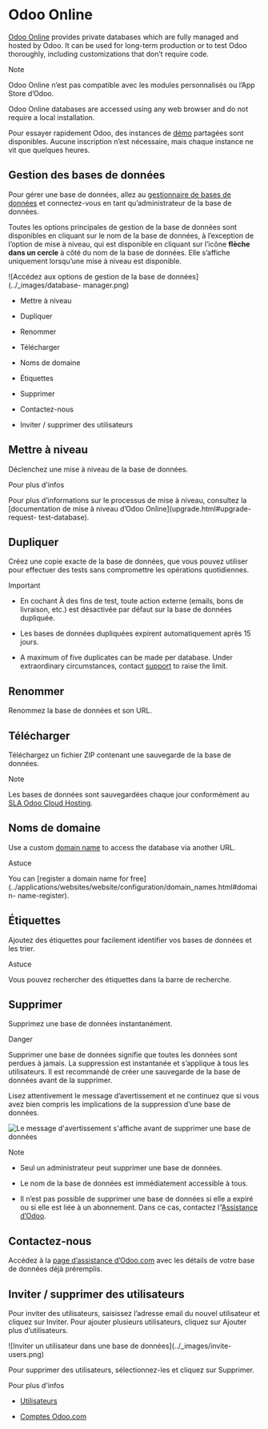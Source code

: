 # Odoo Online

[Odoo Online](https://www.odoo.com/trial) provides private databases which are
fully managed and hosted by Odoo. It can be used for long-term production or
to test Odoo thoroughly, including customizations that don’t require code.

Note

Odoo Online n’est pas compatible avec les modules personnalisés ou l’App Store
d’Odoo.

Odoo Online databases are accessed using any web browser and do not require a
local installation.

Pour essayer rapidement Odoo, des instances de [démo](https://demo.odoo.com)
partagées sont disponibles. Aucune inscription n’est nécessaire, mais chaque
instance ne vit que quelques heures.

## Gestion des bases de données

Pour gérer une base de données, allez au [gestionnaire de bases de
données](https://www.odoo.com/my/databases) et connectez-vous en tant
qu’administrateur de la base de données.

Toutes les options principales de gestion de la base de données sont
disponibles en cliquant sur le nom de la base de données, à l’exception de
l’option de mise à niveau, qui est disponible en cliquant sur l’icône **flèche
dans un cercle** à côté du nom de la base de données. Elle s’affiche
uniquement lorsqu’une mise à niveau est disponible.

![Accédez aux options de gestion de la base de données](../_images/database-
manager.png)

  * Mettre à niveau

  * Dupliquer

  * Renommer

  * Télécharger

  * Noms de domaine

  * Étiquettes

  * Supprimer

  * Contactez-nous

  * Inviter / supprimer des utilisateurs

## Mettre à niveau

Déclenchez une mise à niveau de la base de données.

Pour plus d'infos

Pour plus d’informations sur le processus de mise à niveau, consultez la
[documentation de mise à niveau d’Odoo Online](upgrade.html#upgrade-request-
test-database).

## Dupliquer

Créez une copie exacte de la base de données, que vous pouvez utiliser pour
effectuer des tests sans compromettre les opérations quotidiennes.

Important

  * En cochant À des fins de test, toute action externe (emails, bons de livraison, etc.) est désactivée par défaut sur la base de données dupliquée.

  * Les bases de données dupliquées expirent automatiquement après 15 jours.

  * A maximum of five duplicates can be made per database. Under extraordinary circumstances, contact [support](https://www.odoo.com/help) to raise the limit.

## Renommer

Renommez la base de données et son URL.

## Télécharger

Téléchargez un fichier ZIP contenant une sauvegarde de la base de données.

Note

Les bases de données sont sauvegardées chaque jour conformément au [SLA Odoo
Cloud Hosting](https://www.odoo.com/cloud-sla).

## Noms de domaine

Use a custom [domain
name](../applications/websites/website/configuration/domain_names.html) to
access the database via another URL.

Astuce

You can [register a domain name for
free](../applications/websites/website/configuration/domain_names.html#domain-
name-register).

## Étiquettes

Ajoutez des étiquettes pour facilement identifier vos bases de données et les
trier.

Astuce

Vous pouvez rechercher des étiquettes dans la barre de recherche.

## Supprimer

Supprimez une base de données instantanément.

Danger

Supprimer une base de données signifie que toutes les données sont perdues à
jamais. La suppression est instantanée et s’applique à tous les utilisateurs.
Il est recommandé de créer une sauvegarde de la base de données avant de la
supprimer.

Lisez attentivement le message d’avertissement et ne continuez que si vous
avez bien compris les implications de la suppression d’une base de données.

![Le message d'avertissement s'affiche avant de supprimer une base de
données](../_images/delete.png)

Note

  * Seul un administrateur peut supprimer une base de données.

  * Le nom de la base de données est immédiatement accessible à tous.

  * Il n’est pas possible de supprimer une base de données si elle a expiré ou si elle est liée à un abonnement. Dans ce cas, contactez l”[Assistance d’Odoo](https://www.odoo.com/help).

## Contactez-nous

Accédez à la [page d’assistance d’Odoo.com](https://www.odoo.com/help) avec
les détails de votre base de données déjà préremplis.

## Inviter / supprimer des utilisateurs

Pour inviter des utilisateurs, saisissez l’adresse email du nouvel utilisateur
et cliquez sur Inviter. Pour ajouter plusieurs utilisateurs, cliquez sur
Ajouter plus d’utilisateurs.

![Inviter un utilisateur dans une base de données](../_images/invite-
users.png)

Pour supprimer des utilisateurs, sélectionnez-les et cliquez sur Supprimer.

Pour plus d'infos

  * [Utilisateurs](../applications/general/users.html)

  * [Comptes Odoo.com](odoo_accounts.html)

